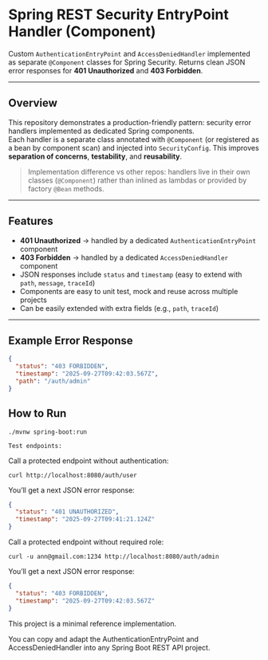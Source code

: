 # Spring REST Security EntryPoint Handler (Component)

Custom `AuthenticationEntryPoint` and `AccessDeniedHandler` implemented as separate `@Component` classes for Spring Security. Returns clean JSON error responses for **401 Unauthorized** and **403 Forbidden**.

---

## Overview

This repository demonstrates a production-friendly pattern: security error handlers implemented as dedicated Spring components.  
Each handler is a separate class annotated with `@Component` (or registered as a bean by component scan) and injected into `SecurityConfig`. This improves **separation of concerns**, **testability**, and **reusability**.

> Implementation difference vs other repos: handlers live in their own classes (`@Component`) rather than inlined as lambdas or provided by factory `@Bean` methods.

---

## Features

- **401 Unauthorized** → handled by a dedicated `AuthenticationEntryPoint` component  
- **403 Forbidden** → handled by a dedicated `AccessDeniedHandler` component  
- JSON responses include `status` and `timestamp` (easy to extend with `path`, `message`, `traceId`)  
- Components are easy to unit test, mock and reuse across multiple projects  
- Can be easily extended with extra fields (e.g., `path`, `traceId`)

---

## Example Error Response

```json
{
  "status": "403 FORBIDDEN",
  "timestamp": "2025-09-27T09:42:03.567Z",
  "path": "/auth/admin"
}
```

## How to Run
```
./mvnw spring-boot:run
```

`Test endpoints:`

Call a protected endpoint without authentication:
```
curl http://localhost:8080/auth/user
```
You’ll get a next JSON error response:
```json
{
  "status": "401 UNAUTHORIZED",
  "timestamp": "2025-09-27T09:41:21.124Z"
}
```
Call a protected endpoint without required role:
```
curl -u ann@gmail.com:1234 http://localhost:8080/auth/admin
```
You’ll get a next JSON error response:
```json
{
  "status": "403 FORBIDDEN",
  "timestamp": "2025-09-27T09:42:03.567Z"
}
```

This project is a minimal reference implementation.

You can copy and adapt the AuthenticationEntryPoint and AccessDeniedHandler into any Spring Boot REST API project.
